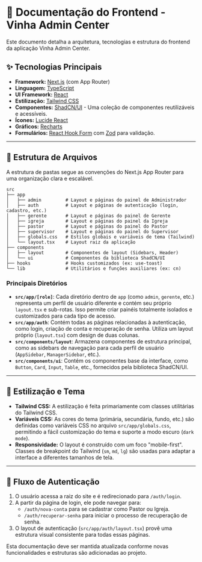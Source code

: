 # 📄 Documentação do Frontend - Vinha Admin Center

Este documento detalha a arquitetura, tecnologias e estrutura do frontend da aplicação Vinha Admin Center.

## ✨ Tecnologias Principais

*   **Framework:** [Next.js](https://nextjs.org/) (com App Router)
*   **Linguagem:** [TypeScript](https://www.typescriptlang.org/)
*   **UI Framework:** [React](https://reactjs.org/)
*   **Estilização:** [Tailwind CSS](https://tailwindcss.com/)
*   **Componentes:** [ShadCN/UI](https://ui.shadcn.com/) - Uma coleção de componentes reutilizáveis e acessíveis.
*   **Ícones:** [Lucide React](https://lucide.dev/)
*   **Gráficos:** [Recharts](https://recharts.org/)
*   **Formulários:** [React Hook Form](https://react-hook-form.com/) com [Zod](https://zod.dev/) para validação.

---

## 📂 Estrutura de Arquivos

A estrutura de pastas segue as convenções do Next.js App Router para uma organização clara e escalável.

```
src
├── app
│   ├── admin         # Layout e páginas do painel de Administrador
│   ├── auth          # Layout e páginas de autenticação (login, cadastro, etc.)
│   ├── gerente       # Layout e páginas do painel de Gerente
│   ├── igreja        # Layout e páginas do painel da Igreja
│   ├── pastor        # Layout e páginas do painel do Pastor
│   ├── supervisor    # Layout e páginas do painel do Supervisor
│   ├── globals.css   # Estilos globais e variáveis de tema (Tailwind)
│   └── layout.tsx    # Layout raiz da aplicação
├── components
│   ├── layout        # Componentes de layout (Sidebars, Header)
│   └── ui            # Componentes da biblioteca ShadCN/UI
├── hooks             # Hooks customizados (ex: use-toast)
└── lib               # Utilitários e funções auxiliares (ex: cn)
```

### Principais Diretórios

*   **`src/app/[role]`**: Cada diretório dentro de `app` (como `admin`, `gerente`, etc.) representa um perfil de usuário diferente e contém seu próprio `layout.tsx` e sub-rotas. Isso permite criar painéis totalmente isolados e customizados para cada tipo de acesso.
*   **`src/app/auth`**: Contém todas as páginas relacionadas à autenticação, como login, criação de conta e recuperação de senha. Utiliza um layout próprio (`layout.tsx`) com design de duas colunas.
*   **`src/components/layout`**: Armazena componentes de estrutura principal, como as sidebars de navegação para cada perfil de usuário (`AppSidebar`, `ManagerSidebar`, etc.).
*   **`src/components/ui`**: Contém os componentes base da interface, como `Button`, `Card`, `Input`, `Table`, etc., fornecidos pela biblioteca ShadCN/UI.

---

## 🎨 Estilização e Tema

*   **Tailwind CSS:** A estilização é feita primariamente com classes utilitárias do Tailwind CSS.
*   **Variáveis CSS:** As cores do tema (primária, secundária, fundo, etc.) são definidas como variáveis CSS no arquivo `src/app/globals.css`, permitindo a fácil customização do tema e suporte a modo escuro (`dark mode`).
*   **Responsividade:** O layout é construído com um foco "mobile-first". Classes de breakpoint do Tailwind (`sm`, `md`, `lg`) são usadas para adaptar a interface a diferentes tamanhos de tela.

---

## 🔗 Fluxo de Autenticação

1.  O usuário acessa a raiz do site e é redirecionado para `/auth/login`.
2.  A partir da página de login, ele pode navegar para:
    *   `/auth/nova-conta` para se cadastrar como Pastor ou Igreja.
    *   `/auth/recuperar-senha` para iniciar o processo de recuperação de senha.
3.  O layout de autenticação (`src/app/auth/layout.tsx`) provê uma estrutura visual consistente para todas essas páginas.

Esta documentação deve ser mantida atualizada conforme novas funcionalidades e estruturas são adicionadas ao projeto.
